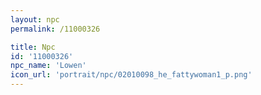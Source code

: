 ```yaml
---
layout: npc
permalink: /11000326

title: Npc
id: '11000326'
npc_name: 'Lowen'
icon_url: 'portrait/npc/02010098_he_fattywoman1_p.png'
---
```

